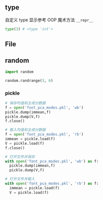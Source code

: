 ## type

自定义 type 显示参考 OOP 魔术方法 `__repr__`

``` py
type(3) # <type 'int'>
```

## File

## random

``` py
import random

random.randrange(3, 6) 
```



### pickle

``` py
# 保存均值和主成分数据
f = open('font_pca_modes.pkl', 'wb')
pickle.dump(immean,f)
pickle.dump(V,f)
f.close()

# 载入均值和主成分数据
f = open('font_pca_modes.pkl', 'rb')
immean = pickle.load(f)
V = pickle.load(f)
f.close()

# 打开文件并保存
with open('font_pca_modes.pkl', 'wb') as f:
  pickle.dump(immean,f)
  pickle.dump(V,f)

# 打开文件并载入
with open('font_pca_modes.pkl', 'rb') as f:
  immean = pickle.load(f)
  V = pickle.load(f)
```